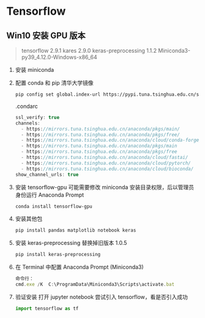 # Tensorflow

## Win10 安装 GPU 版本

> tensorflow 2.9.1
> kares 2.9.0
> keras-preprocessing 1.1.2
> Miniconda3-py39_4.12.0-Windows-x86_64

1. 安装 miniconda
2. 配置 conda 和 pip 清华大学镜像

   ```bash
   pip config set global.index-url https://pypi.tuna.tsinghua.edu.cn/simple
   ```

   .condarc

   ```js
   ssl_verify: true
   channels:
     - https://mirrors.tuna.tsinghua.edu.cn/anaconda/pkgs/main/
     - https://mirrors.tuna.tsinghua.edu.cn/anaconda/pkgs/free/
     - https://mirrors.tuna.tsinghua.edu.cn/anaconda/cloud/conda-forge/
     - https://mirrors.tuna.tsinghua.edu.cn/anaconda/pkgs/main
     - https://mirrors.tuna.tsinghua.edu.cn/anaconda/pkgs/free
     - https://mirrors.tuna.tsinghua.edu.cn/anaconda/cloud/fastai/
     - https://mirrors.tuna.tsinghua.edu.cn/anaconda/cloud/pytorch/
     - https://mirrors.tuna.tsinghua.edu.cn/anaconda/cloud/bioconda/
   show_channel_urls: true
   ```

3. 安装 tensorflow-gpu
   可能需要修改 miniconda 安装目录权限，后以管理员身份运行 Anaconda Prompt

   ```bash
   conda install tensorflow-gpu
   ```

4. 安装其他包

   ```bash
   pip install pandas matplotlib notebook keras
   ```

5. 安装 keras-preprocessing 替换掉旧版本 1.0.5

   ```bash
   pip install keras-preprocessing
   ```

6. 在 Terminal 中配置 Anaconda Prompt (Miniconda3)

   ```js
   命令行：
   cmd.exe /K  C:\ProgramData\Miniconda3\Scripts\activate.bat
   ```

7. 验证安装
   打开 jupyter notebook 尝试引入 tensorflow，看是否引入成功

   ```python
   import tensorflow as tf
   ```
